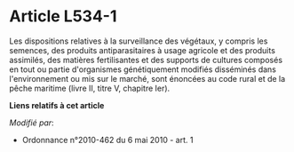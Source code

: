 # Article L534-1

Les dispositions relatives à la surveillance des végétaux, y compris les semences, des produits antiparasitaires à usage
agricole et des produits assimilés, des matières fertilisantes et des supports de cultures composés en tout ou partie
d'organismes génétiquement modifiés disséminés dans l'environnement ou mis sur le marché, sont énoncées au code rural et de
la pêche maritime (livre II, titre V, chapitre Ier).

**Liens relatifs à cet article**

_Modifié par_:

  - Ordonnance n°2010-462 du 6 mai 2010 - art. 1

